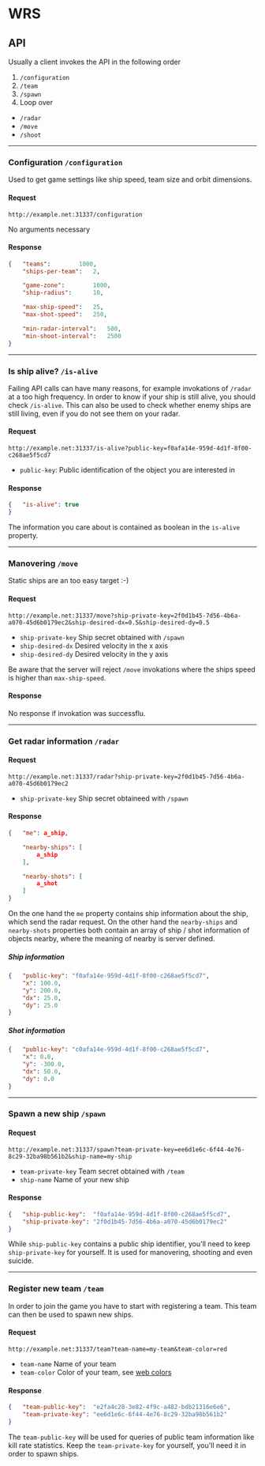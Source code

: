 WRS
===





API
---

Usually a client invokes the API in the following order

 1. `/configuration`
 2. `/team`
 3. `/spawn`
 4. Loop over
   * `/radar`
   * `/move`
   * `/shoot`


***


### Configuration `/configuration`

Used to get game settings like ship speed, team size and orbit dimensions.

#### Request

`http://example.net:31337/configuration`

No arguments necessary

#### Response

```json
{	"teams":		1000,
	"ships-per-team":	2,

	"game-zone":		1000,
	"ship-radius":		10,

	"max-ship-speed":	25,
	"max-shot-speed":	250,

	"min-radar-interval":	500,
	"min-shoot-interval":	2500
}
```


***


### Is ship alive? `/is-alive`

Failing API calls can have many reasons, for example invokations of `/radar` at
a too high frequency. In order to know if your ship is still alive, you should
check `/is-alive`. This can also be used to check whether enemy ships are still
living, even if you do not see them on your radar.

#### Request

`http://example.net:31337/is-alive?public-key=f0afa14e-959d-4d1f-8f00-c268ae5f5cd7`

 * `public-key`: Public identification of the object you are interested in

#### Response

````json
{	"is-alive":	true
}
````

The information you care about is contained as boolean in the `is-alive`
property.


***


### Manovering `/move`

Static ships are an too easy target :-)

#### Request

`http://example.net:31337/move?ship-private-key=2f0d1b45-7d56-4b6a-a070-45d6b0179ec2&ship-desired-dx=0.5&ship-desired-dy=0.5`

 * `ship-private-key` Ship secret obtained with `/spawn`
 * `ship-desired-dx` Desired velocity in the x axis
 * `ship-desired-dy` Desired velocity in the y axis

Be aware that the server will reject `/move` invokations where the ships speed
is higher than `max-ship-speed`.

#### Response

No response if invokation was successflu.


***


### Get radar information `/radar`

#### Request

`http://example.net:31337/radar?ship-private-key=2f0d1b45-7d56-4b6a-a070-45d6b0179ec2`

 * `ship-private-key` Ship secret obtaineed with `/spawn`

#### Response

````json
{	"me": a_ship,

	"nearby-ships": [
		a_ship
	],

	"nearby-shots": [
		a_shot
	]
}
````

On the one hand the `me` property contains ship information about the ship,
which send the radar request. On the other hand the `nearby-ships` and
`nearby-shots` properties both contain an array of ship / shot information of
objects nearby, where the meaning of nearby is server defined.

##### Ship information

````json
{	"public-key": "f0afa14e-959d-4d1f-8f00-c268ae5f5cd7",
	"x": 100.0,
	"y": 200.0,
	"dx": 25.0,
	"dy": 25.0
}
````

##### Shot information

````json
{	"public-key": "c0afa14e-959d-4d1f-8f00-c268ae5f5cd7",
	"x": 0.0,
	"y": -300.0,
	"dx": 50.0,
	"dy": 0.0
}
````


***


### Spawn a new ship `/spawn`

#### Request

`http://example.net:31337/spawn?team-private-key=ee6d1e6c-6f44-4e76-8c29-32ba98b561b2&ship-name=my-ship`

 * `team-private-key` Team secret obtained with `/team`
 * `ship-name` Name of your new ship

#### Response

````json
{	"ship-public-key":	"f0afa14e-959d-4d1f-8f00-c268ae5f5cd7",
	"ship-private-key":	"2f0d1b45-7d56-4b6a-a070-45d6b0179ec2"
}
````

While `ship-public-key` contains a public ship identifier, you'll need to keep
`ship-private-key` for yourself. It is used for manovering, shooting and even
suicide.


***


### Register new team `/team`

In order to join the game you have to start with registering a team. This team
can then be used to spawn new ships.

#### Request

`http://example.net:31337/team?team-name=my-team&team-color=red`

 * `team-name` Name of your team
 * `team-color` Color of your team, see [web colors](http://en.wikipedia.org/wiki/Web_colors)

#### Response

````json
{	"team-public-key":	"e2fa4c28-3e82-4f9c-a482-bdb21316e6e6",
	"team-private-key":	"ee6d1e6c-6f44-4e76-8c29-32ba98b561b2"
}
````

The `team-public-key` will be used for queries of public team information like
kill rate statistics. Keep the `team-private-key` for yourself, you'll need it
in order to spawn ships.



